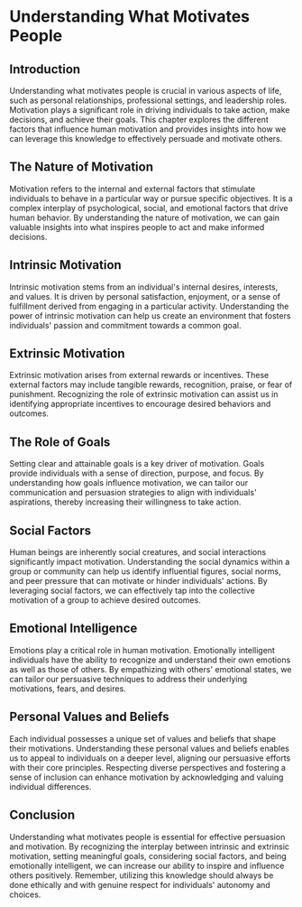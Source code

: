 Understanding What Motivates People
============================================

Introduction
------------

Understanding what motivates people is crucial in various aspects of life, such as personal relationships, professional settings, and leadership roles. Motivation plays a significant role in driving individuals to take action, make decisions, and achieve their goals. This chapter explores the different factors that influence human motivation and provides insights into how we can leverage this knowledge to effectively persuade and motivate others.

The Nature of Motivation
------------------------

Motivation refers to the internal and external factors that stimulate individuals to behave in a particular way or pursue specific objectives. It is a complex interplay of psychological, social, and emotional factors that drive human behavior. By understanding the nature of motivation, we can gain valuable insights into what inspires people to act and make informed decisions.

Intrinsic Motivation
--------------------

Intrinsic motivation stems from an individual's internal desires, interests, and values. It is driven by personal satisfaction, enjoyment, or a sense of fulfillment derived from engaging in a particular activity. Understanding the power of intrinsic motivation can help us create an environment that fosters individuals' passion and commitment towards a common goal.

Extrinsic Motivation
--------------------

Extrinsic motivation arises from external rewards or incentives. These external factors may include tangible rewards, recognition, praise, or fear of punishment. Recognizing the role of extrinsic motivation can assist us in identifying appropriate incentives to encourage desired behaviors and outcomes.

The Role of Goals
-----------------

Setting clear and attainable goals is a key driver of motivation. Goals provide individuals with a sense of direction, purpose, and focus. By understanding how goals influence motivation, we can tailor our communication and persuasion strategies to align with individuals' aspirations, thereby increasing their willingness to take action.

Social Factors
--------------

Human beings are inherently social creatures, and social interactions significantly impact motivation. Understanding the social dynamics within a group or community can help us identify influential figures, social norms, and peer pressure that can motivate or hinder individuals' actions. By leveraging social factors, we can effectively tap into the collective motivation of a group to achieve desired outcomes.

Emotional Intelligence
----------------------

Emotions play a critical role in human motivation. Emotionally intelligent individuals have the ability to recognize and understand their own emotions as well as those of others. By empathizing with others' emotional states, we can tailor our persuasive techniques to address their underlying motivations, fears, and desires.

Personal Values and Beliefs
---------------------------

Each individual possesses a unique set of values and beliefs that shape their motivations. Understanding these personal values and beliefs enables us to appeal to individuals on a deeper level, aligning our persuasive efforts with their core principles. Respecting diverse perspectives and fostering a sense of inclusion can enhance motivation by acknowledging and valuing individual differences.

Conclusion
----------

Understanding what motivates people is essential for effective persuasion and motivation. By recognizing the interplay between intrinsic and extrinsic motivation, setting meaningful goals, considering social factors, and being emotionally intelligent, we can increase our ability to inspire and influence others positively. Remember, utilizing this knowledge should always be done ethically and with genuine respect for individuals' autonomy and choices.
